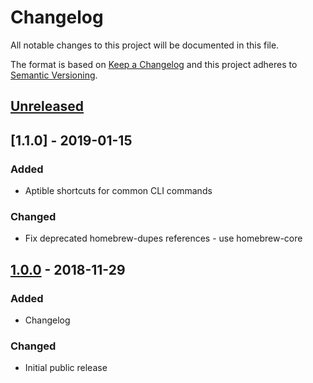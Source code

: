 # Changelog
All notable changes to this project will be documented in this file.

The format is based on [Keep a Changelog](http://keepachangelog.com/en/1.0.0/)
and this project adheres to [Semantic Versioning](http://semver.org/spec/v2.0.0.html).

## [Unreleased]

## [1.1.0] - 2019-01-15
### Added
- Aptible shortcuts for common CLI commands

### Changed
- Fix deprecated homebrew-dupes references - use homebrew-core

## [1.0.0] - 2018-11-29
### Added
- Changelog

### Changed
- Initial public release

[Unreleased]: https://github.com/pagerinc/dotfiles/compare/v1.0.0...HEAD
[1.0.0]: https://github.com/pagerinc/dotfiles/compare/v1.0.0...v1.0.0
